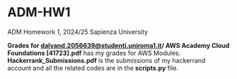 # ADM-HW1
ADM Homework 1, 2024/25 Sapienza University

**Grades for dalvand.2056639@studenti.uniroma1.it/ AWS Academy Cloud Foundations [41723].pdf** has my grades for AWS Modules.
**Hackerrank_Submissions.pdf** is the submissions of my hackerrand account and all the related codes are in the **scripts.py** file.
